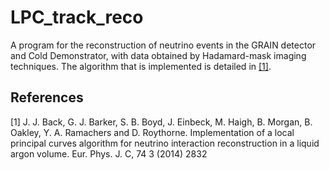 # LPC_track_reco
A program for the reconstruction of neutrino events in the GRAIN detector and Cold Demonstrator, with data obtained by Hadamard-mask imaging techniques.
The algorithm that is implemented is detailed in [[1]](#1).


## References
<a id="1">[1]</a> 
J. J. Back, G. J. Barker, S. B. Boyd, J. Einbeck, M. Haigh, B. Morgan, B. Oakley, Y. A. Ramachers and D. Roythorne.
Implementation of a local principal curves algorithm for neutrino interaction reconstruction in a liquid argon volume.
Eur. Phys. J. C, 74 3 (2014) 2832
